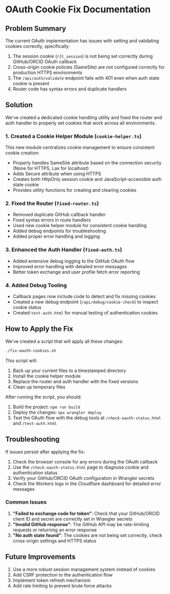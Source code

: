 # OAuth Cookie Fix Documentation

## Problem Summary
The current OAuth implementation has issues with setting and validating cookies correctly, specifically:

1. The session cookie (`r3l_session`) is not being set correctly during GitHub/ORCID OAuth callback
2. Cross-origin cookie policies (SameSite) are not configured correctly for production HTTPS environments
3. The `/api/auth/validate` endpoint fails with 401 even when auth state cookie is present
4. Router code has syntax errors and duplicate handlers

## Solution

We've created a dedicated cookie handling utility and fixed the router and auth handler to properly set cookies that work across all environments.

### 1. Created a Cookie Helper Module (`cookie-helper.ts`)

This new module centralizes cookie management to ensure consistent cookie creation:

- Properly handles SameSite attribute based on the connection security (None for HTTPS, Lax for localhost)
- Adds Secure attribute when using HTTPS
- Creates both HttpOnly session cookie and JavaScript-accessible auth state cookie
- Provides utility functions for creating and clearing cookies

### 2. Fixed the Router (`fixed-router.ts`)

- Removed duplicate GitHub callback handler
- Fixed syntax errors in route handlers
- Used new cookie helper module for consistent cookie handling
- Added debug endpoints for troubleshooting
- Added proper error handling and logging

### 3. Enhanced the Auth Handler (`fixed-auth.ts`)

- Added extensive debug logging to the GitHub OAuth flow
- Improved error handling with detailed error messages
- Better token exchange and user profile fetch error reporting

### 4. Added Debug Tooling

- Callback pages now include code to detect and fix missing cookies
- Created a new debug endpoint (`/api/debug/cookie-check`) to inspect cookie status
- Created `test-auth.html` for manual testing of authentication cookies

## How to Apply the Fix

We've created a script that will apply all these changes:

```bash
./fix-oauth-cookies.sh
```

This script will:
1. Back up your current files to a timestamped directory
2. Install the cookie helper module
3. Replace the router and auth handler with the fixed versions
4. Clean up temporary files

After running the script, you should:
1. Build the project: `npm run build`
2. Deploy the changes: `npx wrangler deploy`
3. Test the OAuth flow with the debug tools at `/check-oauth-status.html` and `/test-auth.html`

## Troubleshooting

If issues persist after applying the fix:

1. Check the browser console for any errors during the OAuth callback
2. Use the `/check-oauth-status.html` page to diagnose cookie and authentication status
3. Verify your GitHub/ORCID OAuth configuration in Wrangler secrets
4. Check the Workers logs in the Cloudflare dashboard for detailed error messages

### Common Issues

1. **"Failed to exchange code for token"**: Check that your GitHub/ORCID client ID and secret are correctly set in Wrangler secrets
2. **"Invalid GitHub response"**: The GitHub API may be rate-limiting requests or returning an error response
3. **"No auth state found"**: The cookies are not being set correctly, check cross-origin settings and HTTPS status

## Future Improvements

1. Use a more robust session management system instead of cookies
2. Add CSRF protection to the authentication flow
3. Implement token refresh mechanism
4. Add rate limiting to prevent brute force attacks

